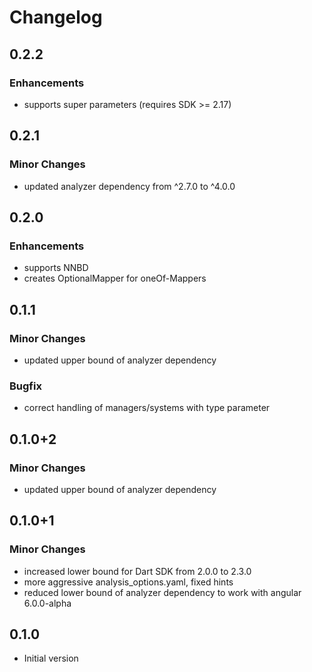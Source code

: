 # Changelog

## 0.2.2
### Enhancements
- supports super parameters (requires SDK >= 2.17)

## 0.2.1
### Minor Changes
- updated analyzer dependency from ^2.7.0 to ^4.0.0 

## 0.2.0
### Enhancements
- supports NNBD
- creates OptionalMapper for oneOf-Mappers 

## 0.1.1
### Minor Changes
- updated upper bound of analyzer dependency
### Bugfix
- correct handling of managers/systems with type parameter

## 0.1.0+2
### Minor Changes
- updated upper bound of analyzer dependency

## 0.1.0+1
### Minor Changes
- increased lower bound for Dart SDK from 2.0.0 to 2.3.0
- more aggressive analysis_options.yaml, fixed hints 
- reduced lower bound of analyzer dependency to work with angular 6.0.0-alpha

## 0.1.0

- Initial version
